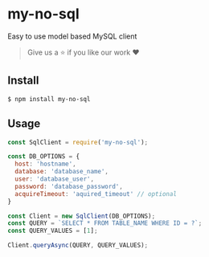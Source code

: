 # my-no-sql

Easy to use model based MySQL client

> Give us a :star: if you like our work :heart:

## Install

```
$ npm install my-no-sql
```

## Usage

```javascript
const SqlClient = require('my-no-sql');

const DB_OPTIONS = {
  host: 'hostname',
  database: 'database_name',
  user: 'database_user',
  password: 'database_password',
  acquireTimeout: 'aquired_timeout' // optional
}

const Client = new SqlClient(DB_OPTIONS);
const QUERY = `SELECT * FROM TABLE_NAME WHERE ID = ?`;
const QUERY_VALUES = [1];

Client.queryAsync(QUERY, QUERY_VALUES);
```
